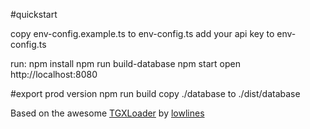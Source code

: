 #quickstart

copy env-config.example.ts to env-config.ts
add your api key to env-config.ts

run:
npm install
npm run build-database
npm start
open http://localhost:8080


#export prod version
npm run build
copy ./database to ./dist/database


Based on the awesome [TGXLoader](https://github.com/lowlines/three-tgx-loader) by [lowlines](https://github.com/lowlines)
